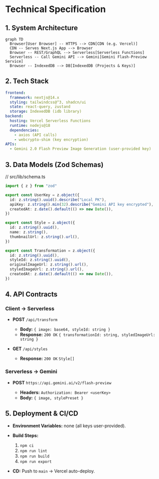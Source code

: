 
# Technical Specification

## 1. System Architecture

```mermaid
graph TD
  Browser[User Browser] -- HTTPS --> CDN[CDN (e.g. Vercel)]
  CDN -- Serves Next.js App --> Browser
  Browser -- REST/GraphQL --> Serverless[Serverless Functions]
  Serverless -- Call Gemini API --> Gemini[Gemini Flash-Preview Service]
  Browser -- IndexedDB --> DB[IndexedDB (Projects & Keys)]
```

## 2. Tech Stack

```yaml
frontend:
  framework: nextjs@14.x
  styling: tailwindcss@^3, shadcn/ui
  state: react-query, zustand
  storage: IndexedDB (idb library)
backend:
  hosting: Vercel Serverless Functions
  runtime: nodejs@18
  dependencies:
    - axios (API calls)
    - webcrypto-shim (key encryption)
APIs:
  - Gemini 2.0 Flash Preview Image Generation (user-provided key)
```

## 3. Data Models (Zod Schemas)

// src/lib/schema.ts

```typescript
import { z } from "zod"

export const UserKey = z.object({
  id: z.string().uuid().describe("Local PK"),
  apiKey: z.string().min(32).describe("Gemini API key encrypted"),
  createdAt: z.date().default(() => new Date()),
})

export const Style = z.object({
  id: z.string().uuid(),
  name: z.string(),
  thumbnailUrl: z.string().url(),
})

export const Transformation = z.object({
  id: z.string().uuid(),
  styleId: z.string().uuid(),
  originalImageUrl: z.string().url(),
  styledImageUrl: z.string().url(),
  createdAt: z.date().default(() => new Date()),
})
```

## 4. API Contracts

### Client → Serverless

* **POST** `/api/transform`

  * **Body:** `{ image: base64, styleId: string }`
  * **Response:** `200 OK` `{ transformationId: string, styledImageUrl: string }`

* **GET** `/api/styles`

  * **Response:** `200 OK` `Style[]`

### Serverless → Gemini

* **POST** `https://api.gemini.ai/v2/flash-preview`

  * **Headers:** `Authorization: Bearer <userKey>`
  * **Body:** `{ image, stylePreset }`

## 5. Deployment & CI/CD

* **Environment Variables:** none (all keys user-provided).
* **Build Steps:**

  1. `npm ci`
  2. `npm run lint`
  3. `npm run build`
  4. `npm run export`
* **CD:** Push to `main` → Vercel auto-deploy.